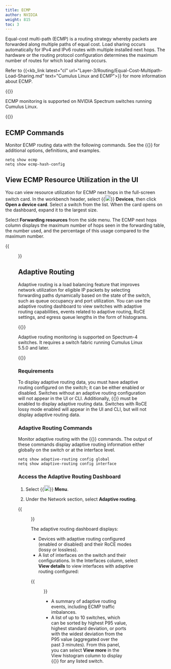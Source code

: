 ```yaml
---
title: ECMP
author: NVIDIA
weight: 815
toc: 3
---
```


Equal-cost multi-path (ECMP) is a routing strategy whereby packets are forwarded along multiple paths of equal cost. Load sharing occurs automatically for IPv4 and IPv6 routes with multiple installed next hops. The hardware or the routing protocol configuration determines the maximum number of routes for which load sharing occurs.

Refer to {{<kb_link latest="cl" url="Layer-3/Routing/Equal-Cost-Multipath-Load-Sharing.md" text="Cumulus Linux and ECMP">}} for more information about ECMP.

{{<notice note>}}

ECMP monitoring is supported on NVIDIA Spectrum switches running Cumulus Linux.

{{</notice>}}

## ECMP Commands

Monitor ECMP routing data with the following commands. See the {{<link title="show/#netq-show-ecmp" text="command line reference">}} for additional options, definitions, and examples.

```
netq show ecmp
netq show ecmp-hash-config
```

## View ECMP Resource Utilization in the UI

You can view resource utilization for ECMP next hops in the full-screen switch card.  In the workbench header, select {{<img src="/images/netq/devices.svg" height="18" width="18">}} **Devices**, then click **Open a device card**. Select a switch from the list. When the card opens on the dashboard, expand it to the largest size.

Select **Forwarding resources** from the side menu. The ECMP next hops column displays the maximum number of hops seen in the forwarding table, the number used, and the percentage of this usage compared to the maximum number.

{{<figure src="/images/netq/ecmp-next-hops-490.png" alt="" width="1100">}}

## Adaptive Routing

Adaptive routing is a load balancing feature that improves network utilization for eligible IP packets by selecting forwarding paths dynamically based on the state of the switch, such as queue occupancy and port utilization. You can use the adaptive routing dashboard to view switches with adaptive routing capabilities, events related to adaptive routing, RoCE settings, and egress queue lengths in the form of histograms.

{{<notice note>}}

Adaptive routing monitoring is supported on Spectrum-4 switches. It requires a switch fabric running Cumulus Linux 5.5.0 and later.

{{</notice>}}

### Requirements

To display adaptive routing data, you must have adaptive routing configured on the switch; it can be either enabled or disabled. Switches without an adaptive routing configuration will not appear in the UI or CLI. Additionally, {{<exlink url="https://docs.nvidia.com/networking-ethernet-software/cumulus-linux/Layer-1-and-Switch-Ports/Quality-of-Service/RDMA-over-Converged-Ethernet-RoCE/" text="RoCE lossless mode">}} must be enabled to display adaptive routing data. Switches with RoCE lossy mode enabled will appear in the UI and CLI, but will not display adaptive routing data.

### Adaptive Routing Commands

Monitor adaptive routing with the {{<link title="show/#netq-show-adaptive-routing-config" text="netq show adaptive-routing config">}} commands. The output of these commands display adaptive routing information either globally on the switch or at the interface level.

```
netq show adaptive-routing config global
netq show adaptive-routing config interface
```

### Access the Adaptive Routing Dashboard

1. Select {{<img src="https://icons.cumulusnetworks.com/01-Interface-Essential/03-Menu/navigation-menu.svg" height="18" width="18">}} **Menu**.

2. Under the Network section, select **Adaptive routing**.

{{<figure src="/images/netq/ar-dashboard-480.png" alt="adaptive routing dashboard displaying two devices with AR enabled" width="1100">}}

The adaptive routing dashboard displays:

- Devices with adaptive routing configured (enabled or disabled) and their RoCE modes (lossy or lossless).
- A list of interfaces on the switch and their configurations. In the Interfaces column, select **View details** to view interfaces with adaptive routing configured:

{{<figure src="/images/netq/int-details-490.png" alt="list of interfaces adaptive routing configured" width="600">}}

- A summary of adaptive routing events, including ECMP traffic imbalances.
- A list of up to 10 switches, which can be sorted by highest P95 value, highest standard deviation, or ports with the widest deviation from the P95 value (aggregated over the past 3 minutes). From this panel, you can select **View more** in the View histogram column to display {{<link title="Switches/#view-queue-lengths-in-histograms" text="queue lengths in the form of histograms">}} for any listed switch.